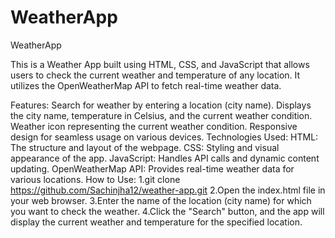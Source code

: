 # WeatherApp
WeatherApp

This is a Weather App built using HTML, CSS, and JavaScript that allows users to check the current weather and temperature of any location. It utilizes the OpenWeatherMap API to fetch real-time weather data.

Features:
Search for weather by entering a location (city name).
Displays the city name, temperature in Celsius, and the current weather condition.
Weather icon representing the current weather condition.
Responsive design for seamless usage on various devices.
Technologies Used:
HTML: The structure and layout of the webpage.
CSS: Styling and visual appearance of the app.
JavaScript: Handles API calls and dynamic content updating.
OpenWeatherMap API: Provides real-time weather data for various locations.
How to Use:
1.git clone https://github.com/Sachinjha12/weather-app.git
2.Open the index.html file in your web browser.
3.Enter the name of the location (city name) for which you want to check the weather.
4.Click the "Search" button, and the app will display the current weather and temperature for the specified location.
